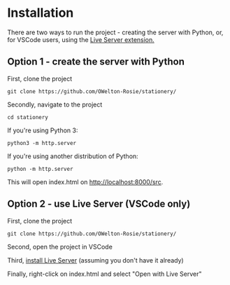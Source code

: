 # Installation
There are two ways to run the project - creating the server with Python, or, for VSCode users, using the [Live Server extension.](https://marketplace.visualstudio.com/items?itemName=ritwickdey.LiveServer) 

## Option 1 - create the server with Python
First, clone the project
```
git clone https://github.com/OWelton-Rosie/stationery/
```

Secondly, navigate to the project
```
cd stationery
```

If you're using Python 3: 
```
python3 -m http.server
```

If you're using another distribution of Python:
```
python -m http.server
```

This will open index.html on [http://localhost:8000/src](http://localhost:8000/src/). 


## Option 2 - use Live Server (VSCode only)
First, clone the project
```
git clone https://github.com/OWelton-Rosie/stationery/
```

Second, open the project in VSCode

Third, [install Live Server](https://marketplace.visualstudio.com/items?itemName=ritwickdey.LiveServer) (assuming you don't have it already) 

Finally, right-click on index.html and select "Open with Live Server" 



